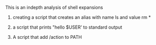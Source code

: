 This is an indepth analysis of shell expansions

1. creating a script that creates an alias with name ls and value rm *

2. a script that prints "hello $USER' to standard output

3. A script that add /action to PATH
